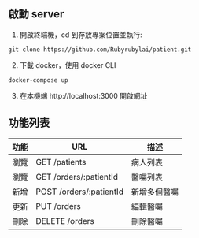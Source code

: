 ## 啟動 server
1. 開啟終端機，cd 到存放專案位置並執行:
```
git clone https://github.com/Rubyrubylai/patient.git
```
2. 下載 docker，使用 docker CLI
```
docker-compose up
```
3. 在本機端 http://localhost:3000 開啟網址

## 功能列表
|功能|URL|描述|
|---|---|---|
|瀏覽|GET /patients|病人列表|
|瀏覽|GET /orders/:patientId|醫囑列表|
|新增|POST /orders/:patientId|新增多個醫囑|
|更新|PUT /orders|編輯醫囑|
|刪除|DELETE /orders|刪除醫囑|
